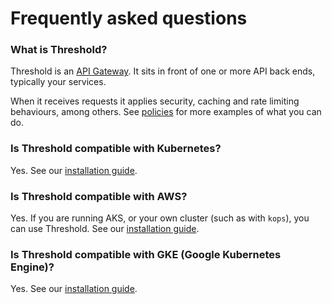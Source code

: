 Frequently asked questions
==========================

### What is Threshold?

Threshold is an [API Gateway](https://en.wikipedia.org/wiki/API_management). It sits in front of one or more API back ends, typically your services.

When it receives requests it applies security, caching and rate limiting behaviours, among others. See [policies](policies.md) for more examples of what you can do.

### Is Threshold compatible with Kubernetes?

Yes. See our [installation guide](install/kubernetes.md).

### Is Threshold compatible with AWS?

Yes. If you are running AKS, or your own cluster (such as with `kops`), you can use Threshold. See our [installation guide](install/kubernetes.md).

### Is Threshold compatible with GKE (Google Kubernetes Engine)?

Yes. See our [installation guide](install/kubernetes.md).

